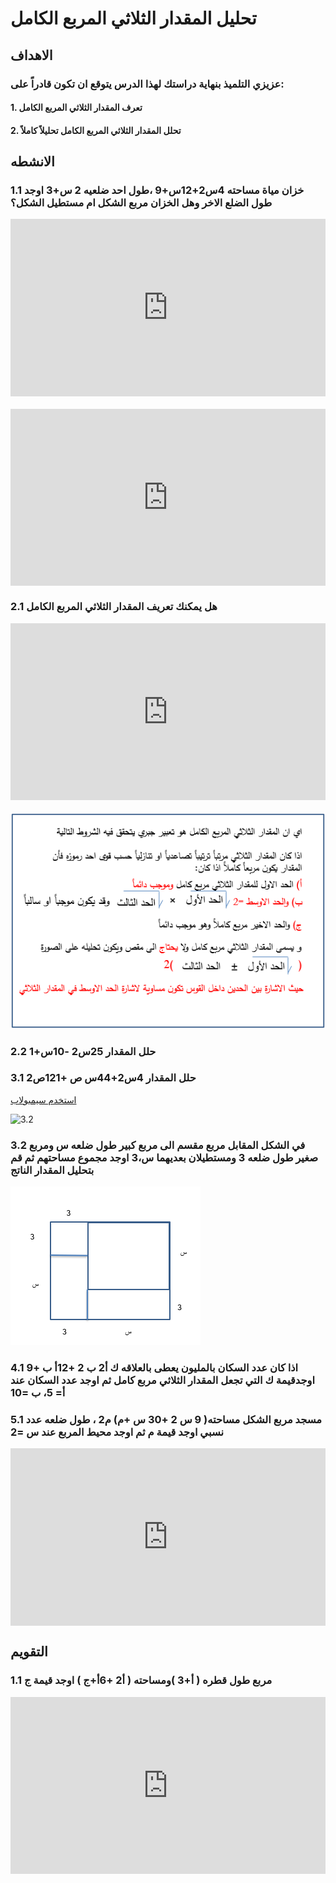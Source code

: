 # تحليل المقدار الثلاثي المربع الكامل

## الاهداف

### عزيزي التلميذ بنهاية دراستك لهذا الدرس يتوقع ان تكون قادراً على:

#### 1. تعرف المقدار الثلاثي المربع الكامل

#### 2. تحلل المقدار الثلاثي المربع الكامل تحليلاً كاملاً

## الانشطه

### 1.1 خزان مياة مساحته 4س2+12س+9 ،طول احد ضلعيه 2 س+3 اوجد طول الضلع الاخر وهل الخزان مربع الشكل ام مستطيل الشكل؟

<div style="position: relative; padding-bottom: 56.25%; height: 0; overflow: hidden; margin-bottom: 20px;">
  <iframe style="position: absolute; top: 0; left: 0; width: 100%; height: 100%;" src="https://www.youtube.com/embed/SPvgJJT5lIA" frameborder="0" allow="accelerometer; autoplay; clipboard-write; encrypted-media; gyroscope; picture-in-picture" allowfullscreen></iframe>
</div>

<div style="position: relative; padding-bottom: 56.25%; height: 0; overflow: hidden;">
  <iframe style="position: absolute; top: 0; left: 0; width: 100%; height: 100%;" src="https://www.youtube.com/embed/cP1sPvGtsY0" frameborder="0" allow="accelerometer; autoplay; clipboard-write; encrypted-media; gyroscope; picture-in-picture" allowfullscreen></iframe>
</div>

### 2.1 هل يمكنك تعريف المقدار الثلاثي المربع الكامل

<div style="position: relative; padding-bottom: 56.25%; height: 0; overflow: hidden; margin-bottom: 20px;">
  <iframe style="position: absolute; top: 0; left: 0; width: 100%; height: 100%;" src="https://www.youtube.com/embed/1rZbq4JpWAs" frameborder="0" allow="accelerometer; autoplay; clipboard-write; encrypted-media; gyroscope; picture-in-picture" allowfullscreen></iframe>
</div>

![3.1](../Images/lec3-1.png)

### 2.2 حلل المقدار 25س2 -10س+1

### 3.1 حلل المقدار 4س2+44س ص +121ص2

<a href="https://ar.symbolab.com/" target="_blank">استخدم سيمبولاب</a>

![3.2](https://1.bp.blogspot.com/-s0MvevPadjk/YG1p6gG4RXI/AAAAAAAAB50/Ddig0rQ_IjcMHW3qCNd5eipCpBFB9ZVHgCLcBGAsYHQ/s1242/%25D8%25A7%25D9%2585%25D8%25AA%25D8%25AD%25D8%25A7%25D9%2586.png)

### 3.2 في الشكل المقابل مربع مقسم الى مربع كبير طول ضلعه س ومربع صغير طول ضلعه 3 ومستطيلان بعديهما س،3 اوجد مجموع مساحتهم ثم قم بتحليل المقدار الناتج

![3.3](../Images/lec3-2.png)

### 4.1 اذا كان عدد السكان بالمليون يعطى بالعلاقه ك أ2 ب 2 +12أ ب +9 اوجدقيمة ك التي تجعل المقدار الثلاثي مربع كامل ثم اوجد عدد السكان عند أ= 5، ب =10

### 5.1 مسجد مربع الشكل مساحته( 9 س 2 +30 س +م) م2 ، طول ضلعه عدد نسبي اوجد قيمة م ثم اوجد محيط المربع عند س =2

<div style="position: relative; padding-bottom: 56.25%; height: 0; overflow: hidden;">
  <iframe style="position: absolute; top: 0; left: 0; width: 100%; height: 100%;" src="https://www.youtube.com/embed/Sc9Tir7gfxA" frameborder="0" allow="accelerometer; autoplay; clipboard-write; encrypted-media; gyroscope; picture-in-picture" allowfullscreen></iframe>
</div>

## التقويم

### 1.1 مربع طول قطره ( أ+3 )ومساحته ( أ2 +6أ+ج ) اوجد قيمة ج

<div style="position: relative; padding-bottom: 56.25%; height: 0; overflow: hidden;">
  <iframe style="position: absolute; top: 0; left: 0; width: 100%; height: 100%;" src="https://www.youtube.com/embed/or_0AjT6WpA" frameborder="0" allow="accelerometer; autoplay; clipboard-write; encrypted-media; gyroscope; picture-in-picture" allowfullscreen></iframe>
</div>
